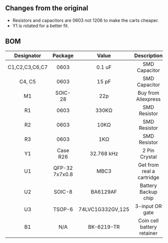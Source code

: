 ## Changes from the original
- Resistors and capacitors are 0603 not 1206 to make the carts cheaper.
- Y1 is rotated for a better fit.

## BOM

| Designator | Package | Value | Description |
|:--------------:|:--------------:|:----------------:|:--------------------------:|
| C1,C2,C3,C6,C7 | 0603 | 0.1 uF | SMD Capacitor |
| C4, C5 | 0603 | 15 pF | SMD Capacitor |
| M1 | SOIC-28 | 22p | Buy from Aliexpress |
| R1 | 0603 | 330KΩ | SMD Resistor |
| R2 | 0603 | 10KΩ | SMD Resistor |
| R3 | 0603 | 1KΩ | SMD Resistor |
| Y1 | Case R26 | 32.768 kHz | 2 Pin Crystal |
| U1 | QFP-32 7x7x0.8 | MBC3 | Get from real a cartridge |
| U2 | SOIC-8 | BA6129AF | Battery Backup chip |
| U3 | TSOP-6 | 74LVC1G332GV,125 | 3-input OR gate |
| B1 | N/A | BK-6219-TR | Coin cell battery retainer |